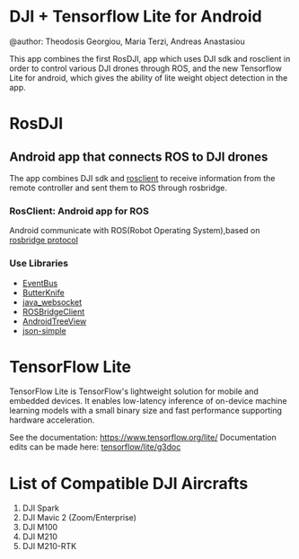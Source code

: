 # DJI + Tensorflow Lite for Android

@author: 
Theodosis Georgiou,
Maria Terzi,
Andreas Anastasiou

This app combines the first RosDJI, app which uses DJI sdk and rosclient in order to control various DJI drones through ROS, and the new Tensorflow Lite for android, which gives the ability of lite weight object detection in the app.

# RosDJI

## Android app that connects ROS to DJI drones
The app combines DJI sdk and [rosclient](https://github.com/hibernate2011/RosClient) to receive information from the remote controller and sent them to ROS through rosbridge.

### RosClient: Android app for ROS
Android communicate with ROS(Robot Operating System),based on [rosbridge protocol](https://github.com/RobotWebTools/rosbridge_suite/blob/groovy-devel/ROSBRIDGE_PROTOCOL.md)

### Use Libraries
- [EventBus](https://github.com/greenrobot/EventBus)
- [ButterKnife](https://github.com/JakeWharton/butterknife)
- [java_websocket](https://github.com/TooTallNate/Java-WebSocket)
- [ROSBridgeClient](https://github.com/djilk/ROSBridgeClient)
- [AndroidTreeView](https://github.com/bmelnychuk/AndroidTreeView)
- [json-simple](https://github.com/fangyidong/json-simple)


# TensorFlow Lite

TensorFlow Lite is TensorFlow's lightweight solution for mobile and embedded
devices. It enables low-latency inference of on-device machine learning models
with a small binary size and fast performance supporting hardware acceleration.

See the documentation: https://www.tensorflow.org/lite/
Documentation edits can be made here: [tensorflow/lite/g3doc](./g3doc/)


# List of Compatible DJI Aircrafts

1) DJI Spark
2) DJI Mavic 2 (Zoom/Enterprise)
3) DJI M100
4) DJI M210
5) DJI M210-RTK

